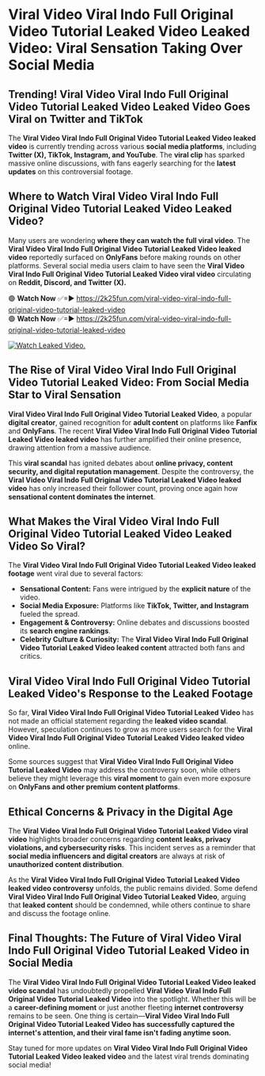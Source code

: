 # Viral Video Viral Indo Full Original Video Tutorial Leaked Video Leaked Video: Viral Sensation Taking Over Social Media

## **Trending! Viral Video Viral Indo Full Original Video Tutorial Leaked Video Leaked Video Goes Viral on Twitter and TikTok**
The **Viral Video Viral Indo Full Original Video Tutorial Leaked Video leaked video** is currently trending across various **social media platforms**, including **Twitter (X), TikTok, Instagram, and YouTube**. The **viral clip** has sparked massive online discussions, with fans eagerly searching for the **latest updates** on this controversial footage.

## **Where to Watch Viral Video Viral Indo Full Original Video Tutorial Leaked Video Leaked Video?**
Many users are wondering **where they can watch the full viral video**. The **Viral Video Viral Indo Full Original Video Tutorial Leaked Video leaked video** reportedly surfaced on **OnlyFans** before making rounds on other platforms. Several social media users claim to have seen the **Viral Video Viral Indo Full Original Video Tutorial Leaked Video viral video** circulating on **Reddit, Discord, and Twitter (X).**

🟢 **Watch Now** ✅=► https://2k25fun.com/viral-video-viral-indo-full-original-video-tutorial-leaked-video  
🟢 **Watch Now** ✅=► https://2k25fun.com/viral-video-viral-indo-full-original-video-tutorial-leaked-video  

[![Watch Leaked Video.](https://miro.medium.com/v2/resize:fit:828/format:webp/1*cilzJN44JGOrTw9NJCrNHA.gif "Watch Leaked Video")](https://2k25fun.com/viral-video-viral-indo-full-original-video-tutorial-leaked-video)

## **The Rise of Viral Video Viral Indo Full Original Video Tutorial Leaked Video: From Social Media Star to Viral Sensation**
**Viral Video Viral Indo Full Original Video Tutorial Leaked Video**, a popular **digital creator**, gained recognition for **adult content** on platforms like **Fanfix** and **OnlyFans**. The recent **Viral Video Viral Indo Full Original Video Tutorial Leaked Video leaked video** has further amplified their online presence, drawing attention from a massive audience.

This **viral scandal** has ignited debates about **online privacy, content security, and digital reputation management**. Despite the controversy, the **Viral Video Viral Indo Full Original Video Tutorial Leaked Video leaked video** has only increased their follower count, proving once again how **sensational content dominates the internet**.

## **What Makes the Viral Video Viral Indo Full Original Video Tutorial Leaked Video Leaked Video So Viral?**
The **Viral Video Viral Indo Full Original Video Tutorial Leaked Video leaked footage** went viral due to several factors:
- **Sensational Content:** Fans were intrigued by the **explicit nature** of the video.
- **Social Media Exposure:** Platforms like **TikTok, Twitter, and Instagram** fueled the spread.
- **Engagement & Controversy:** Online debates and discussions boosted its **search engine rankings**.
- **Celebrity Culture & Curiosity:** The **Viral Video Viral Indo Full Original Video Tutorial Leaked Video leaked content** attracted both fans and critics.

## **Viral Video Viral Indo Full Original Video Tutorial Leaked Video's Response to the Leaked Footage**
So far, **Viral Video Viral Indo Full Original Video Tutorial Leaked Video** has not made an official statement regarding the **leaked video scandal**. However, speculation continues to grow as more users search for the **Viral Video Viral Indo Full Original Video Tutorial Leaked Video leaked video** online.

Some sources suggest that **Viral Video Viral Indo Full Original Video Tutorial Leaked Video** may address the controversy soon, while others believe they might leverage this **viral moment** to gain even more exposure on **OnlyFans and other premium content platforms**.

## **Ethical Concerns & Privacy in the Digital Age**
The **Viral Video Viral Indo Full Original Video Tutorial Leaked Video viral video** highlights broader concerns regarding **content leaks, privacy violations, and cybersecurity risks**. This incident serves as a reminder that **social media influencers and digital creators** are always at risk of **unauthorized content distribution**.

As the **Viral Video Viral Indo Full Original Video Tutorial Leaked Video leaked video controversy** unfolds, the public remains divided. Some defend **Viral Video Viral Indo Full Original Video Tutorial Leaked Video**, arguing that **leaked content** should be condemned, while others continue to share and discuss the footage online.

## **Final Thoughts: The Future of Viral Video Viral Indo Full Original Video Tutorial Leaked Video in Social Media**
The **Viral Video Viral Indo Full Original Video Tutorial Leaked Video leaked video scandal** has undoubtedly propelled **Viral Video Viral Indo Full Original Video Tutorial Leaked Video** into the spotlight. Whether this will be a **career-defining moment** or just another fleeting **internet controversy** remains to be seen. One thing is certain—**Viral Video Viral Indo Full Original Video Tutorial Leaked Video has successfully captured the internet's attention, and their viral fame isn't fading anytime soon.**

Stay tuned for more updates on **Viral Video Viral Indo Full Original Video Tutorial Leaked Video leaked video** and the latest viral trends dominating social media!